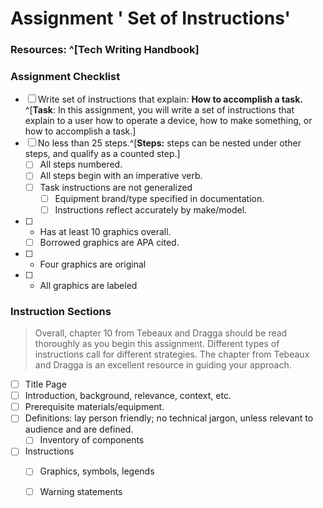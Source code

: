 # Assignment  ' Set of Instructions' 

### Resources: ^[Tech Writing Handbook]

### Assignment Checklist
- [ ] Write set of instructions that explain: **How to accomplish a task.** ^[**Task**: In this assignment, you will write a set of instructions that explain to a user how to operate a device, how to make something, or how to accomplish a task.] 
- [ ] No less than 25 steps.^[**Steps:** steps can be nested under other steps, and qualify as a counted step.]
	- [ ] All steps numbered.
	- [ ] All steps begin with an imperative verb.
	- [ ] Task instructions are not generalized
		- [ ] Equipment brand/type specified in documentation.
		- [ ] Instructions reflect accurately by make/model.
- [ ] 	-	Has at least 10 graphics overall.
	- [ ]  Borrowed graphics are APA cited.
- [ ] 	-	Four graphics are original
- [ ] 	- All graphics are labeled

### Instruction Sections
>Overall, chapter 10 from Tebeaux and Dragga should be read thoroughly as you begin this
assignment. Different types of instructions call for different strategies. The chapter from
Tebeaux and Dragga is an excellent resource in guiding your approach.

- [ ] Title Page
- [ ] Introduction, background, relevance, context, etc.
- [ ] Prerequisite materials/equipment.
- [ ] Definitions:  lay person friendly;  no technical jargon, unless relevant to audience and are defined.
	- [ ] Inventory of components 
- [ ] Instructions
	- [ ] Graphics, symbols, legends
	- [ ] Warning statements





<!--stackedit_data:
eyJoaXN0b3J5IjpbMTk1MzQwODEzMV19
-->